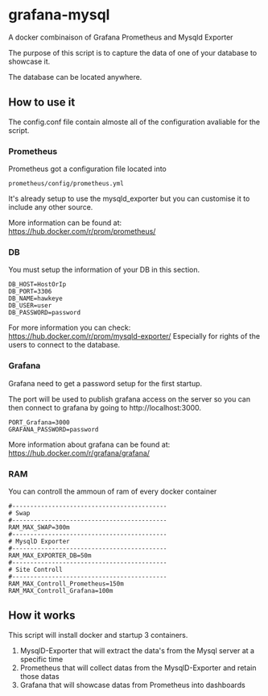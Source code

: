 # grafana-mysql
A docker combinaison of Grafana Prometheus and Mysqld Exporter

The purpose of this script is to capture the data of one of your database to showcase it.

The database can be located anywhere.

## How to use it
The config.conf file contain almoste all of the configuration avaliable for the script.

### Prometheus

Prometheus got a configuration file located into

    prometheus/config/prometheus.yml

It's already setup to use the mysqld_exporter but you can customise it to include any other source.

More information can be found at:
https://hub.docker.com/r/prom/prometheus/

### DB

You must setup the information of your DB in this section.

    DB_HOST=HostOrIp
    DB_PORT=3306
    DB_NAME=hawkeye
    DB_USER=user
    DB_PASSWORD=password

For more information you can check:
https://hub.docker.com/r/prom/mysqld-exporter/
Especially for rights of the users to connect to the database.

### Grafana

Grafana need to get a password setup for the first startup.

The port will be used to publish grafana access on the server so you can then connect to grafana by going to http://localhost:3000.


    PORT_Grafana=3000
    GRAFANA_PASSWORD=password

More information about grafana can be found at:
https://hub.docker.com/r/grafana/grafana/

### RAM
You can controll the ammoun of ram of every docker container

    #-------------------------------------------
    # Swap
    #-------------------------------------------
    RAM_MAX_SWAP=300m
    #-------------------------------------------
    # MysqlD Exporter
    #-------------------------------------------
    RAM_MAX_EXPORTER_DB=50m
    #-------------------------------------------
    # Site Controll
    #-------------------------------------------
    RAM_MAX_Controll_Prometheus=150m
    RAM_MAX_Controll_Grafana=100m

## How it works

This script will install docker and startup 3 containers.

 1. MysqlD-Exporter that will extract the data's from the Mysql server at a specific time
 2. Prometheus that will collect datas from the MysqlD-Exporter and retain those datas
 3. Grafana that will showcase datas from Prometheus into dashboards


